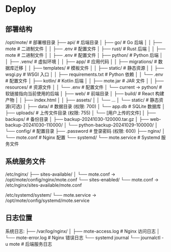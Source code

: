 # Deploy

## 部署结构

/opt/mote/                         # 部署根目录
├── api/                           # 后端目录
│   ├── go/                        # Go 后端
│   │   ├── mote                   # 二进制文件
│   │   ├── .env                   # 配置文件
│   ├── rust/                      # Rust 后端
│   │   ├── mote                   # 二进制文件
│   │   ├── .env                   # 配置文件
│   ├── python/                    # Python 后端
│   │   ├── .venv/                 # 虚拟环境
│   │   ├── app/                   # 应用代码
│   │   ├── migrations/            # 数据库迁移
│   │   ├── templates/             # 模板文件
│   │   ├── static/                # 静态资源
│   │   ├── wsgi.py                # WSGI 入口
│   │   ├── requirements.txt       # Python 依赖
│   │   └── .env                   # 配置文件
│   ├── kotlin/                    # Kotlin 后端
│   │   ├── mote.jar               # JAR 文件
│   │   ├── resources/             # 资源文件
│   │   └── .env                   # 配置文件
│   └── current -> python/         # 软链接指向当前使用的后端
│
├── web/                            # 前端目录
│   ├── build/                     # React 构建产物
│   │   ├── index.html
│   │   ├── assets/
│   │   └── ...
│   └── static/                    # 静态资源(可选)
│
├── data/                           # 数据目录 (权限: 700)
│   └── app.db                     # SQLite 数据库
│
├── uploads/                        # 上传文件目录 (权限: 755)
│   └── [用户上传的文件]
│
├── backups/                        # 备份目录
│   ├── backup-20241030-120000.tar.gz
│   ├── web-backup-20241030-110000/
│   └── python-backup-20241029-100000/
│
└── config/                         # 配置目录
    ├── .password                  # 登录密码 (权限: 600)
    ├── nginx/
    │   └── mote.conf              # Nginx 配置
    └── systemd/
        └── mote.service           # Systemd 服务文件

## 系统服务文件

/etc/nginx/
├── sites-available/
│   └── mote.conf -> /opt/mote/config/nginx/mote.conf
└── sites-enabled/
    └── mote.conf -> /etc/nginx/sites-available/mote.conf

/etc/systemd/system/
└── mote.service -> /opt/mote/config/systemd/mote.service

## 日志位置

系统日志:
├── /var/log/nginx/
│   ├── mote-access.log          # Nginx 访问日志
│   └── mote-error.log           # Nginx 错误日志
└── systemd journal
    └── journalctl -u mote       # 后端服务日志
